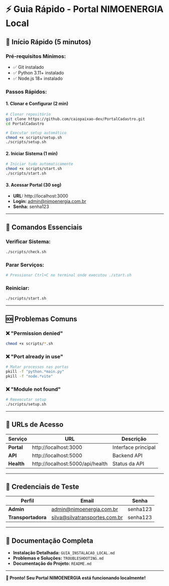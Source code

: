 # ⚡ Guia Rápido - Portal NIMOENERGIA Local

## 🚀 Início Rápido (5 minutos)

### **Pré-requisitos Mínimos:**
- ✅ Git instalado
- ✅ Python 3.11+ instalado  
- ✅ Node.js 18+ instalado

### **Passos Rápidos:**

#### **1. Clonar e Configurar (2 min)**
```bash
# Clonar repositório
git clone https://github.com/caiopaixao-dev/PortalCadastro.git
cd PortalCadastro

# Executar setup automático
chmod +x scripts/setup.sh
./scripts/setup.sh
```

#### **2. Iniciar Sistema (1 min)**
```bash
# Iniciar tudo automaticamente
chmod +x scripts/start.sh
./scripts/start.sh
```

#### **3. Acessar Portal (30 seg)**
- **URL:** http://localhost:3000
- **Login:** admin@nimoenergia.com.br
- **Senha:** senha123

---

## 🔧 Comandos Essenciais

### **Verificar Sistema:**
```bash
./scripts/check.sh
```

### **Parar Serviços:**
```bash
# Pressionar Ctrl+C no terminal onde executou ./start.sh
```

### **Reiniciar:**
```bash
./scripts/start.sh
```

---

## 🆘 Problemas Comuns

### **❌ "Permission denied"**
```bash
chmod +x scripts/*.sh
```

### **❌ "Port already in use"**
```bash
# Matar processos nas portas
pkill -f "python.*main.py"
pkill -f "node.*vite"
```

### **❌ "Module not found"**
```bash
# Reexecutar setup
./scripts/setup.sh
```

---

## 📱 URLs de Acesso

| Serviço | URL | Descrição |
|---------|-----|-----------|
| **Portal** | http://localhost:3000 | Interface principal |
| **API** | http://localhost:5000 | Backend API |
| **Health** | http://localhost:5000/api/health | Status da API |

---

## 🔑 Credenciais de Teste

| Perfil | Email | Senha |
|--------|-------|-------|
| **Admin** | admin@nimoenergia.com.br | senha123 |
| **Transportadora** | silva@silvatransportes.com.br | senha123 |

---

## 📖 Documentação Completa

- **Instalação Detalhada:** `GUIA_INSTALACAO_LOCAL.md`
- **Problemas e Soluções:** `TROUBLESHOOTING.md`
- **Documentação do Projeto:** `README.md`

---

**🎉 Pronto! Seu Portal NIMOENERGIA está funcionando localmente!**

